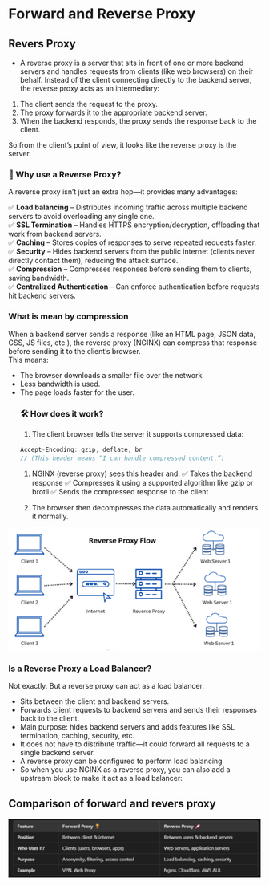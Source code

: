 # Forward and Reverse Proxy


## Revers Proxy
* A reverse proxy is a server that sits in front of one or more backend servers and handles requests from clients (like web browsers) on their behalf. Instead of the client connecting directly to the backend server, the reverse proxy acts as an intermediary:

1. The client sends the request to the proxy.
2. The proxy forwards it to the appropriate backend server.
3. When the backend responds, the proxy sends the response back to the client.<br>

So from the client’s point of view, it looks like the reverse proxy is the server.

### 🎯 Why use a Reverse Proxy?
A reverse proxy isn’t just an extra hop—it provides many advantages:<br>

✅ **Load balancing** – Distributes incoming traffic across multiple backend servers to avoid overloading any single one. <br>
✅ **SSL Termination** – Handles HTTPS encryption/decryption, offloading that work from backend servers.<br>
✅ **Caching** – Stores copies of responses to serve repeated requests faster.<br>
✅ **Security** – Hides backend servers from the public internet (clients never directly contact them), reducing the attack surface.<br>
✅ **Compression** – Compresses responses before sending them to clients, saving bandwidth.<br>
✅ **Centralized Authentication** – Can enforce authentication before requests hit backend servers.<br>

### What is mean by compression
When a backend server sends a response (like an HTML page, JSON data, CSS, JS files, etc.), the reverse proxy (NGINX) can compress that response before sending it to the client’s browser. <br>
This means:<br>
* The browser downloads a smaller file over the network.
* Less bandwidth is used.
* The page loads faster for the user. 
  ### 🛠 How does it work?
  1. The client browser tells the server it supports compressed data:
  ```js
  Accept-Encoding: gzip, deflate, br
  // (This header means “I can handle compressed content.”)
  ```
  1. NGINX (reverse proxy) sees this header and:
  ✅ Takes the backend response
  ✅ Compresses it using a supported algorithm like gzip or brotli
  ✅ Sends the compressed response to the client

  1. The browser then decompresses the data automatically and renders it normally.


![alt text](image-5.png)


### Is a Reverse Proxy a Load Balancer?
Not exactly.
But a reverse proxy can act as a load balancer.
* Sits between the client and backend servers.
* Forwards client requests to backend servers and sends their responses back to the client.
* Main purpose: hides backend servers and adds features like SSL termination, caching, security, etc.
* It does not have to distribute traffic—it could forward all requests to a single backend server.
* A reverse proxy can be configured to perform load balancing
* So when you use NGINX as a reverse proxy, you can also add a upstream block to make it act as a load balancer:

## Comparison of forward and revers proxy
![alt text](image-4.png)